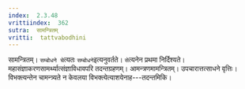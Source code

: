 ```yaml
---
index:  2.3.48
vrittiindex:  362
sutra:  सामन्त्रितम्
vritti:  tattvabodhini 
---
```


सामन्त्रितम्। `सम्बोधने चे`त्यतः `सम्बोधने`इत्यनुवर्तते। `से`त्यनेन प्रथमा निर्दिश्यते। महासंज्ञाकरणसामर्थ्यात्संज्ञाविधावपरि तदन्तग्रहणम्। आमन्त्रणमामन्त्रितम्। उपचारात्तत्साधने वृत्तिः। विभक्त्यन्तेन चामन्त्र्यते न केवलया विभक्त्येत्याशयेनाह---तदन्तमिकि।

